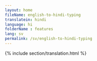 ```yaml
--- 
layout: home 
fileName: english-to-hindi-typing
translatein: hindi
language: hi
folderName : features
lang: sv
permalink: /sv/english-to-hindi-typing
---
```

{% include section/translation.html %}